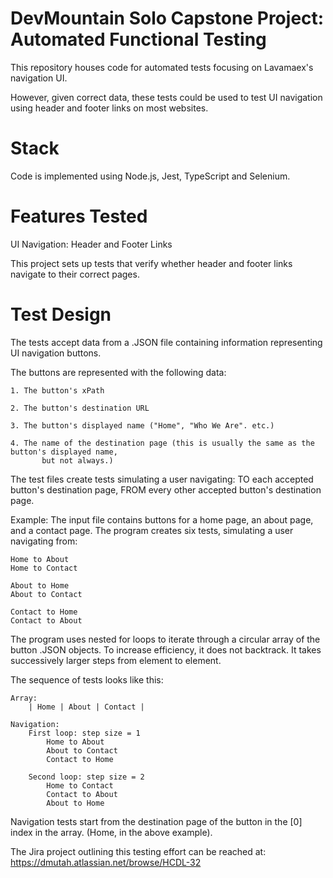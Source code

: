 # DevMountain Solo Capstone Project: Automated Functional Testing

This repository houses code for automated tests focusing on Lavamaex's navigation UI. 

However, given correct data, these tests could be used to test UI navigation using header and
footer links on most websites.

# Stack

Code is implemented using Node.js, Jest, TypeScript and Selenium.

# Features Tested

UI Navigation: Header and Footer Links

This project sets up tests that verify whether header and footer links navigate to their correct pages. 


# Test Design

The tests accept data from a .JSON file containing information representing UI navigation buttons.

The buttons are represented with the following data:

    1. The button's xPath
 
    2. The button's destination URL
    
    3. The button's displayed name ("Home", "Who We Are". etc.)
    
    4. The name of the destination page (this is usually the same as the button's displayed name, 
           but not always.)

The test files create tests simulating a user navigating:
    TO each accepted button's destination page, 
    FROM every other accepted button's destination page.

Example: 
The input file contains buttons for a home page, an about page, and a contact page. 
The program creates six tests, simulating a user navigating from:

    Home to About
    Home to Contact 

    About to Home
    About to Contact

    Contact to Home
    Contact to About


The program uses nested for loops to iterate through a circular array of the button .JSON objects.
To increase efficiency, it does not backtrack. It takes successively larger steps from element
to element. 

The sequence of tests looks like this:

    Array:
        | Home | About | Contact |

    Navigation:
        First loop: step size = 1
            Home to About
            About to Contact
            Contact to Home

        Second loop: step size = 2
            Home to Contact
            Contact to About
            About to Home
        

Navigation tests start from the destination page of the button in the [0] index 
in the array. (Home, in the above example).

The Jira project outlining this testing effort can be reached at:
https://dmutah.atlassian.net/browse/HCDL-32

